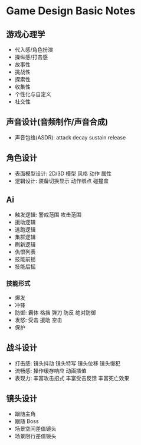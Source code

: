 # Game Design Basic Notes

## 游戏心理学

*   代入感/角色扮演
*   操纵感/打击感
*   故事性
*   挑战性
*   探索性
*   收集性
*   个性化与自定义
*   社交性

## 声音设计(音频制作/声音合成)

*   声音包络(ASDR): attack decay sustain release

## 角色设计

*   表面模型设计: 2D/3D 模型 风格 动作 属性 
*   逻辑设计: 装备切换显示 动作绑点 碰撞盒

## Ai

*   触发逻辑: 警戒范围 攻击范围
*   援助逻辑
*   逃跑逻辑
*   集群逻辑
*   刷新逻辑
*   仇恨列表
*   技能前摇
*   技能后摇

### 技能形式

*   爆发
*   冲锋
*   防御: 霸体 格挡 弹刀 防反 绝对防御
*   发怒: 受击 援助 空击
*   保护

## 战斗设计

*   打击感: 镜头抖动 镜头特写 镜头位移 镜头慢犯
*   流畅感: 操作缓存响应 动画插值
*   表现力: 丰富攻击招式 丰富受击反馈 丰富死亡效果

## 镜头设计

*   跟随主角
*   跟随 Boss
*   场景空间差值镜头
*   场景限行差值镜头
